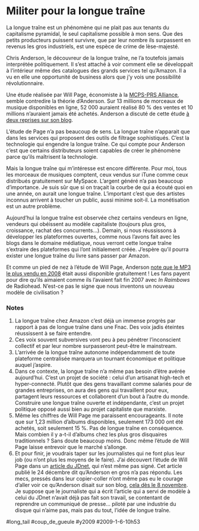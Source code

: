 # Militer pour la longue traîne

La longue traîne est un phénomène qui ne plait pas aux tenants du capitalisme pyramidal, le seul capitalisme possible à mon sens. Que des petits producteurs puissent survivre, que par leur nombre ils surpassent en revenus les gros industriels, est une espèce de crime de lèse-majesté.

Chris Anderson, le découvreur de la longue traîne, ne l’a toutefois jamais interprétée politiquement. Il s’est attaché à voir comment elle se développait à l’intérieur même des catalogues des grands services tel qu’Amazon. Il a vu en elle une opportunité de business alors que j’y vois une possibilité révolutionnaire.

Une étude réalisée par Will Page, économiste à la [MCPS-PRS Alliance](http://www.mcps-prs-alliance.co.uk), semble contredire la théorie d’Anderson. Sur 13 millions de morceaux de musique disponibles en ligne, 52 000 auraient réalisé 80 % des ventes et 10 millions n’auraient jamais été achetés. Anderson a discuté de cette étude [à deux reprises sur son blog](http://www.longtail.com/the_long_tail/2008/12/annual-cutting.html).

L’étude de Page n’a pas beaucoup de sens. La longue traîne n’apparait que dans les services qui proposent des outils de filtrage sophistiqués. C’est la technologie qui engendre la longue traîne. Ce qui compte pour Anderson c’est que certains distributeurs soient capables de créer le phénomène parce qu’ils maîtrisent la technologie.

Mais la longue traîne qui m’intéresse est encore différente. Pour moi, tous les morceaux de musiques comptent, ceux vendus sur iTune comme ceux distribués gratuitement sur MySpace. L’argent généré n’a pas beaucoup d’importance. Je suis sûr que si on traçait la courbe de qui a écouté quoi en une année, on aurait une longue traîne. L’important c’est que des artistes inconnus arrivent à toucher un public, aussi minime soit-il. La monétisation est un autre problème.

Aujourd’hui la longue traîne est observée chez certains vendeurs en ligne, vendeurs qui obéissent au modèle capitaliste (toujours plus gros, croissance, rachat des concurrents…). Demain, si nous réussissons à développer les plateformes ouvertes, comme nous l’avons fait avec les blogs dans le domaine médiatique, nous verront cette longue traîne s’extraire des plateformes qui l’ont initialement créée. J’espère qu’il pourra exister une longue traîne du livre sans passer par Amazon.

Et comme un pied de nez à l’étude de Will Page, Anderson [note que le MP3 le plus vendu en 2008](http://www.longtail.com/the_long_tail/2009/01/the-best-sellin.html) était aussi disponible gratuitement ! Les fans payent pour dire qu’ils aimaient comme ils l’avaient fait fin 2007 avec *In Raimbows* de Radiohead. N’est-ce pas le signe que nous inventons un nouveau modèle de civilisation ?

### Notes

1. La longue traîne chez Amazon c’est déjà un immense progrès par rapport à pas de longue traîne dans une Fnac. Des voix jadis éteintes réussissent à se faire entendre.
2. Ces voix souvent subversives vont peu à peu pénétrer l’inconscient collectif et par leur nombre surpasseront peut-être le mainstream.
3. L’arrivée de la longue traîne autonome indépendamment de toute plateforme centralisée marquera un tournant économique et politique auquel j’aspire.
4. Dans ce contexte, la longue traîne n’a même pas besoin d’être avérée aujourd’hui. C’est un projet de société : celui d’un artisanat high-tech et hyper-connecté. Plutôt que des gens travaillant comme salariés pour de grandes entreprises, on aura des gens qui travaillent pour eux, partagent leurs ressources et collaborent d’un bout à l’autre du monde. Construire une longue traîne ouverte et indépendante, c’est un projet politique opposé aussi bien au projet capitaliste que marxiste.
5. Même les chiffres de Will Page me paraissent encourageants. Il note que sur 1,23 million d’albums disponibles, seulement 173 000 ont été achetés, soit seulement 15 %. Pas de longue traîne en conséquence. Mais combien il y a-t-il d’albums chez les plus gros disquaires traditionnels ? Sans doute beaucoup moins. Donc même l’étude de Will Page laisse entrevoir que le marché s’allonge.
6. Et pour finir, je voudrais taper sur les journalistes qui ne font plus leur job (ou n’ont plus les moyens de le faire). J’ai découvert l’étude de Will Page dans un [article du JDnet](http://www.journaldunet.com/breve/international/34801/une-etude-contredit-la-theorie-de-la-longue-traine.shtml), qui n’est même pas signé. Cet article publié le 24 décembre dit qu’Anderson en gros n’a pas répondu. Les mecs, pressés dans leur copier-coller n’ont même pas eu le courage d’aller voir ce qu’Anderson disait sur son blog, [cela dès le 8 novembre](http://www.longtail.com/the_long_tail/2008/11/more-long-tail.html). Je suppose que le journaliste qui a écrit l’article qui a servi de modèle à celui du JDnet n’avait déjà pas fait son travail, se contentant de reprendre un communiqué de presse… piloté par une industrie du disque qui n’aime pas, mais pas du tout, l’idée de longue traîne.


#long_tail #coup_de_gueule #y2009 #2009-1-6-10h53
